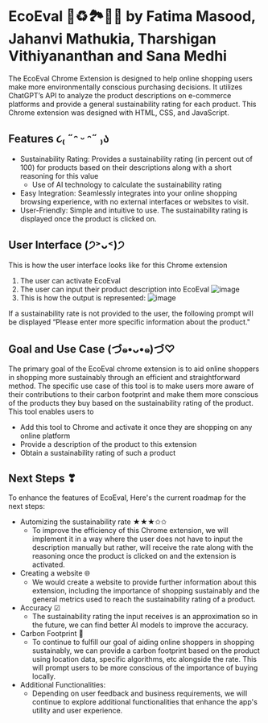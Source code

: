 # EcoEval 🍃♻️🏞️💚🌱 by Fatima Masood, Jahanvi Mathukia, Tharshigan Vithiyananthan and Sana Medhi
The EcoEval Chrome Extension is designed to help online shopping users make more environmentally conscious purchasing decisions. It utilizes ChatGPT’s API to analyze the product descriptions on e-commerce platforms and provide a general sustainability rating for each product. This Chrome extension was designed with HTML, CSS, and JavaScript. 

## Features ૮₍ ˶ᵔ ᵕ ᵔ˶ ₎ა
* Sustainability Rating: Provides a sustainability rating (in percent out of 100) for products based on their descriptions along with a short reasoning for this value
  * Use of AI technology to calculate the sustainability rating
* Easy Integration: Seamlessly integrates into your online shopping browsing experience, with no external interfaces or websites to visit.
* User-Friendly: Simple and intuitive to use. The sustainability rating is displayed once the product is clicked on.

## User Interface (੭˃ᴗ˂)੭
This is how the user interface looks like for this Chrome extension
1. The user can activate EcoEval
2. The user can input their product description into EcoEval
![image](https://github.com/sana-mehdi/EcoEval/assets/149890171/27afbcf9-1c5c-4309-9cd3-3cbcccd59df2)
3. This is how the output is represented:
![image](https://github.com/sana-mehdi/EcoEval/assets/149890171/58ab596f-7657-4fa6-8402-2e69aa90d2cd)

If a sustainability rate is not provided to the user, the following prompt will be displayed “Please enter more specific information about the product."  

 
## Goal and Use Case (づ๑•ᴗ•๑)づ♡
The primary goal of the EcoEval chrome extension is to aid online shoppers in shopping more sustainably through an efficient and straightforward method. The specific use case of this tool is to make users more aware of their contributions to their carbon footprint and make them more conscious of the products they buy based on the sustainability rating of the product. This tool enables users to 
* Add this tool to Chrome and activate it once they are shopping on any online platform
* Provide a description of the product to this extension 
* Obtain a sustainability rating of such a product

## Next Steps ❣
To enhance the features of EcoEval,  Here's the current roadmap for the next steps:
* Automizing the sustainability rate ★★★✩✩
  * To improve the efficiency of this Chrome extension, we will implement it in a way where the user does not have to input the description manually but rather, will receive the rate along with the reasoning once the product is clicked on and the extension is activated. 
* Creating a website 🌐
  * We would create a website to provide further information about this extension, including the importance of shopping sustainably and the general metrics used to reach the sustainability rating of a product. 
* Accuracy ☑
  * The sustainability rating the input receives is an approximation so in the future, we can find better AI models to improve the accuracy.  
* Carbon Footprint 🦶
  * To continue to fulfill our goal of aiding online shoppers in shopping sustainably, we can provide a carbon footprint based on the product using location data, specific algorithms, etc alongside the rate. This will prompt users to be more conscious of the importance of buying locally.
* Additional Functionalities: 
  * Depending on user feedback and business requirements, we will continue to explore additional functionalities that enhance the app's utility and user experience.

